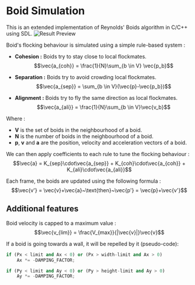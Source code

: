 # Boid Simulation

This is an extended implementation of Reynolds' Boids algorithm in C/C++ using SDL.
![Result Preview](images/demo.gif)

Boid's flocking behaviour is simulated using a simple rule-based system :
- **Cohesion :** Boids try to stay close to local flockmates.<br>
$$\vec{a_{coh}} = \frac{1}{N}\sum_{b \in V} \vec{p_b}$$

- **Separation :** Boids try to avoid crowding local flockmates.<br>
$$\vec{a_{sep}} = \sum_{b \in V}(\vec{p}-\vec{p_b})$$

- **Alignment :** Boids try to fly the same direction as local flockmates.<br>
$$\vec{a_{ali}} = \frac{1}{N}\sum_{b \in V}\vec{v_b}$$

Where :
- **V** is the set of boids in the neighbourhood of a boid.
- **N** is the number of boids in the neighbourhood of a boid.
- **p**, **v** and **a** are the position, velocity and acceleration vectors of a boid.

We can then apply coefficients to each rule to tune the flocking behaviour :<br>
$$\vec{a} = K_{sep}\cdot\vec{a_{sep}} + K_{coh}\cdot\vec{a_{coh}} + K_{ali}\cdot\vec{a_{ali}}$$

Each frame, the boids are updated using the following formula :<br>
$$\vec{v'} = \vec{v}+\vec{a}~\text{then}~\vec{p'} = \vec{p}+\vec{v'}$$

## Additional features

Boid velocity is capped to a maximum value :
$$\vec{v_{lim}} = \frac{V_{max}}{|\vec{v}|}\vec{v}$$

If a boid is going towards a wall, it will be repelled by it (pseudo-code):
```py
if (Px < limit and Ax < 0) or (Px > width-limit and Ax > 0)
    Ax *= -DAMPING_FACTOR;

if (Py < limit and Ay < 0) or (Py > height-limit and Ay > 0)
    Ay *= -DAMPING_FACTOR;
```
